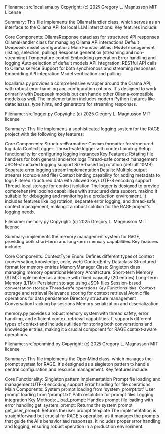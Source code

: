 Filename: src/locallama.py
Copyright: (c) 2025 Gregory L. Magnusson MIT License

Summary:
This file implements the OllamaHandler class, which serves as an interface to the Ollama API for local LLM interactions. Key features include:

Core Components:
OllamaResponse dataclass for structured API responses
OllamaHandler class for managing Ollama API interactions
Default Deepseek model configurations
Main Functionalities:
Model management (listing, selection, pulling)
Response generation (streaming and non-streaming)
Temperature control
Embedding generation
Error handling and logging
Auto-selection of default models
API Integration:
RESTful API calls to Ollama service
Support for both synchronous and streaming responses
Embedding API integration
Model verification and pulling

locallama.py provides a comprehensive wrapper around the Ollama API, with robust error handling and configuration options. It's designed to work primarily with Deepseek models but can handle other Ollama-compatible models as well. The implementation includes modern Python features like dataclasses, type hints, and generators for streaming responses.

Filename: src/logger.py
Copyright: (c) 2025 Gregory L. Magnusson MIT license

Summary:
This file implements a sophisticated logging system for the RAGE project with the following key features:

Core Components:
StructuredFormatter: Custom formatter for structured log data
ContextLogger: Thread-safe logger with context binding
Setup functionality for configuring logging instances
Key Features:
Rotating file handlers for both general and error logs
Thread-safe context management
JSON-structured logging support
Size-based log rotation (default 10MB)
Separate error logging stream
Implementation Details:
Multiple output streams (console and file)
Context binding capability for adding metadata to logs
Filtered structured data with allowed keys
UTF-8 encoding support
Thread-local storage for context isolation
The logger is designed to provide comprehensive logging capabilities with structured data support, making it suitable for debugging and monitoring in a production environment. It includes features like log rotation, separate error logging, and thread-safe context management, making it a robust solution for the RAGE project's logging needs.

Filename: memory.py
Copyright: (c) 2025 Gregory L. Magnusson MIT license

Summary:
implements the memory management system for RAGE, providing both short-term and long-term memory capabilities. Key features include:

Core Components:
ContextType Enum: Defines different types of context (conversation, knowledge, code, web)
ContextEntry Dataclass: Structured format for memory entries
MemoryManager Class: Singleton class managing memory operations
Memory Architecture:
Short-term Memory (STM): Implemented as a deque with fixed capacity (20 entries)
Long-term Memory (LTM): Persistent storage using JSON files
Session-based conversation storage
Thread-safe operations
Key Functionalities:
Context storage and retrieval
Relevance scoring for context retrieval
Atomic file operations for data persistence
Directory structure management
Conversation tracking by sessions
Memory serialization and deserialization

memory.py provides a robust memory system with thread safety, error handling, and efficient context retrieval capabilities. It supports different types of context and includes utilities for storing both conversations and knowledge entries, making it a crucial component for RAGE context-aware operations.

Filename: src/openmind.py
Copyright: (c) 2025 Gregory L. Magnusson MIT license

Summary:
This file implements the OpenMind class, which manages the prompt system for RAGE. It's designed as a singleton pattern to handle central configuration and resource management. Key features include:

Core Functionality:
Singleton pattern implementation
Prompt file loading and management
UTF-8 encoding support
Error handling for file operations
Main Components:
System prompt loading from 'system_prompt.txt'
User prompt loading from 'prompt.txt'
Path resolution for prompt files
Logging integration
Key Methods:
_load_prompt: Handles prompt file loading with error handling
get_system_prompt: Returns the system prompt
get_user_prompt: Returns the user prompt template
The implementation is straightforward but crucial for RAGE's operation, as it manages the prompts that guide the AI's behavior and responses. It includes proper error handling and logging, ensuring robust operation in a production environment.


